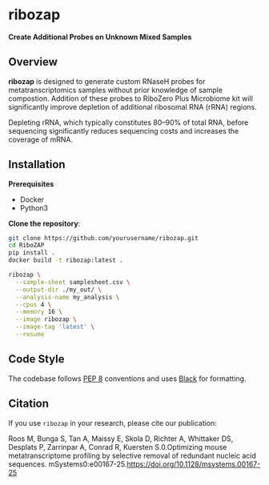 # ribozap

**Create Additional Probes on Unknown Mixed Samples**

## Overview

**ribozap** is designed to generate custom RNaseH probes for metatranscriptomics samples without prior knowledge of sample compostion. Addition of these probes to RiboZero Plus Microbiome kit will significantly improve depletion of additional ribosomal RNA (rRNA) regions.

Depleting rRNA, which typically constitutes 80–90% of total RNA, before sequencing significantly reduces sequencing costs and increases the coverage of mRNA.


## Installation

**Prerequisites**

- Docker
- Python3

**Clone the repository**:

```bash
git clone https://github.com/yourusername/ribozap.git
cd RiboZAP
pip install .
docker build -t ribozap:latest .

ribozap \
  --sample-sheet samplesheet.csv \
  --output-dir ./my_out/ \
  --analysis-name my_analysis \
  --cpus 4 \
  --memory 16 \
  --image ribozap \
  --image-tag 'latest' \
  --resume
```


## Code Style

The codebase follows [PEP 8](https://peps.python.org/pep-0008/) conventions and uses [Black](https://github.com/psf/black) for formatting.

## Citation

If you use `ribozap` in your research, please cite our publication:

Roos M, Bunga S, Tan A, Maissy E, Skola D, Richter A, Whittaker DS, Desplats P, Zarrinpar A, Conrad R, Kuersten S.0.Optimizing mouse metatranscriptome profiling by selective removal of redundant nucleic acid sequences. mSystems0:e00167-25.https://doi.org/10.1128/msystems.00167-25